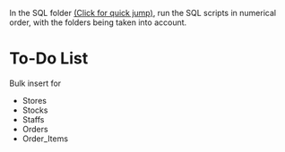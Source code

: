 In the SQL folder [(Click for quick jump)](./src/sql/), run the SQL scripts in numerical order, with the folders being taken into account.

# To-Do List
Bulk insert for
* Stores
* Stocks
* Staffs
* Orders
* Order_Items